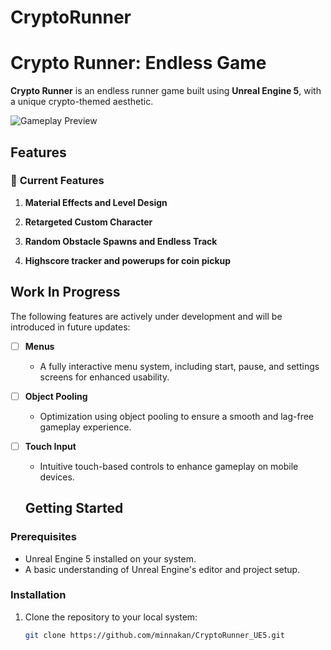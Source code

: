 # CryptoRunner
 
# Crypto Runner: Endless Game

**Crypto Runner** is an endless runner game built using **Unreal Engine 5**,  with a unique crypto-themed aesthetic.

![Gameplay Preview](Extras/demo.gif)

## **Features**

### 🌟 **Current Features**
1. **Material Effects and Level Design**

2. **Retargeted Custom Character**

3. **Random Obstacle Spawns and Endless Track**

4. **Highscore tracker and powerups for coin pickup**


## **Work In Progress**

The following features are actively under development and will be introduced in future updates:

- [ ] **Menus**
  - A fully interactive menu system, including start, pause, and settings screens for enhanced usability.

- [ ] **Object Pooling**
  - Optimization using object pooling to ensure a smooth and lag-free gameplay experience.

- [ ] **Touch Input**
  - Intuitive touch-based controls to enhance gameplay on mobile devices.


  ## **Getting Started**

### **Prerequisites**
- Unreal Engine 5 installed on your system.
- A basic understanding of Unreal Engine's editor and project setup.

### **Installation**
1. Clone the repository to your local system:
   ```bash
   git clone https://github.com/minnakan/CryptoRunner_UE5.git